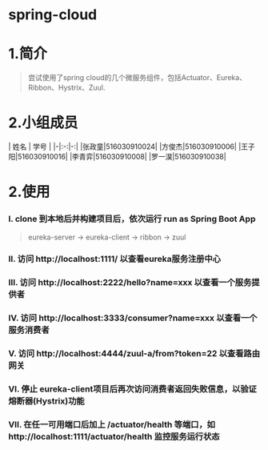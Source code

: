 # spring-cloud

# 1.简介
> 尝试使用了spring cloud的几个微服务组件，包括Actuator、Eureka、Ribbon、Hystrix、Zuul.
# 2.小组成员
| 姓名 | 学号 |
|-|:-:|-:|
|张政童|516030910024|
|方俊杰|516030910006|
|王子阳|516030910016|
|李青弈|516030910008|
|罗一淏|516030910038|

# 2.使用   
### Ⅰ. clone 到本地后并构建项目后，依次运行 run as Spring Boot App
> eureka-server -> eureka-client -> ribbon -> zuul
### Ⅱ. 访问  http://localhost:1111/ 以查看eureka服务注册中心
### Ⅲ. 访问  http://localhost:2222/hello?name=xxx 以查看一个服务提供者
### Ⅳ. 访问 http://localhost:3333/consumer?name=xxx 以查看一个服务消费者
### Ⅴ. 访问 http://localhost:4444/zuul-a/from?token=22 以查看路由网关
### Ⅵ. 停止 eureka-client项目后再次访问消费者返回失败信息，以验证熔断器(Hystrix)功能
### Ⅶ. 在任一可用端口后加上 /actuator/health 等端口，如 http://localhost:1111/actuator/health 监控服务运行状态

